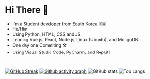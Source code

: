 # Hi There 👋
- I'm a Student developer from South Korea 🇰🇷
- He/Him
- Using Python, HTML, CSS and JS.
- Leaning Vue.js, React, Node.js, Linux (Ubuntu), and MongoDB.
- One day one Commiting 🛠
- Using Visual Studio Code, PyCharm, and Repl.it!

<br>

[![GitHub Streak](https://github-readme-streak-stats.herokuapp.com/?user=froggal&theme=dark)](https://git.io/streak-stats)
[![Github activity graph](https://activity-graph.herokuapp.com/graph?username=froggal&theme=dracula)](https://github.com/ashutosh00710/github-readme-activity-graph)
![GitHub stats](https://github-readme-stats.vercel.app/api?username=froggal&count_private=true&show_icons=true&bg_color=111111&hide_border=true&text_color=ffffff)
![Top Langs](https://github-readme-stats.vercel.app/api/top-langs/?username=froggal&layout=compact&theme=dark)
